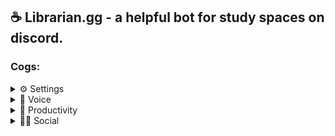 ## ☕ Librarian.gg - a helpful bot for study spaces on discord.
### Cogs:
<details>
  <summary>⚙️ Settings</summary>
  
  `setcolor <color>` → Changes the bot embed colour.

</details>

<details>
  <summary>🎤 Voice</summary>
  
  `jtc` → Sets the join to create channel.

</details>

<details>
  <summary>🧠 Productivity</summary>
  

  `pomodoro <study time> <break time> <cycles>` → Starts a pomodoro timer

  `endstudy` → Ends the pomodoro timer
  
  `goals` → Lists a user's goals.

  `add_goal <str>` → Adds a goal to user goals.

  `goal_status <goal_index> <status>` → Updates the status of a goal.

  `remove_goal <index>` → Removes a goal from user goals.

</details>

<details>
  <summary>💁‍♂️ Social</summary>
  

  `bio <@user>` → Displays a user's bio

  `editbio <field> <value>` → Edit a field in your bio


</details>
